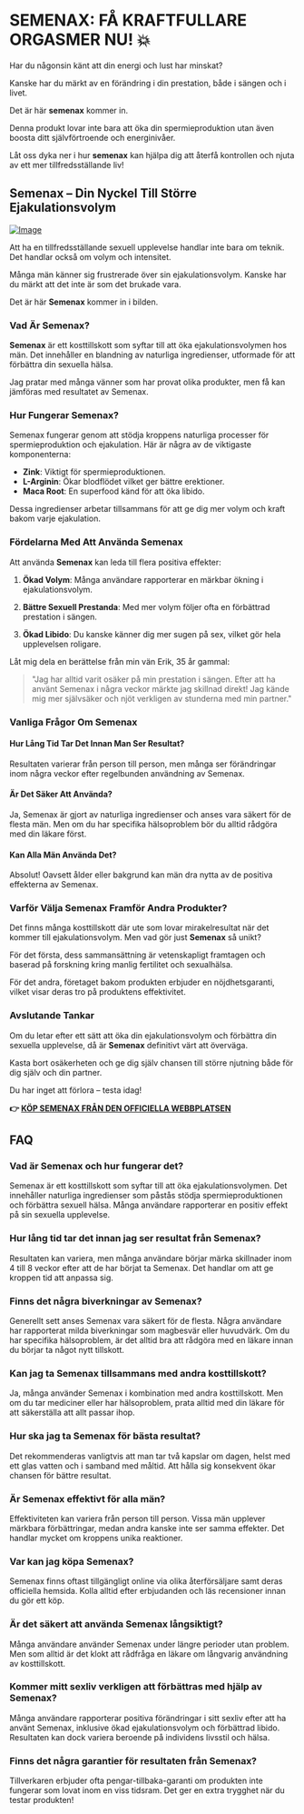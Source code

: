 # SEMENAX: FÅ KRAFTFULLARE ORGASMER NU! 💥

Har du någonsin känt att din energi och lust har minskat? 

Kanske har du märkt av en förändring i din prestation, både i sängen och i livet. 

Det är här **semenax** kommer in. 

Denna produkt lovar inte bara att öka din spermieproduktion utan även boosta ditt självförtroende och energinivåer. 

Låt oss dyka ner i hur **semenax** kan hjälpa dig att återfå kontrollen och njuta av ett mer tillfredsställande liv!

## Semenax – Din Nyckel Till Större Ejakulationsvolym

[![Image](https://www2.sellhealth.com/22/semenax_2_2.jpg)](https://gchaffi.com/COCVdTeV)

Att ha en tillfredsställande sexuell upplevelse handlar inte bara om teknik. Det handlar också om volym och intensitet. 

Många män känner sig frustrerade över sin ejakulationsvolym. Kanske har du märkt att det inte är som det brukade vara. 

Det är här **Semenax** kommer in i bilden.

### Vad Är Semenax?

**Semenax** är ett kosttillskott som syftar till att öka ejakulationsvolymen hos män. Det innehåller en blandning av naturliga ingredienser, utformade för att förbättra din sexuella hälsa.

Jag pratar med många vänner som har provat olika produkter, men få kan jämföras med resultatet av Semenax.

### Hur Fungerar Semenax?

Semenax fungerar genom att stödja kroppens naturliga processer för spermieproduktion och ejakulation. Här är några av de viktigaste komponenterna:

- **Zink**: Viktigt för spermieproduktionen.
- **L-Arginin**: Ökar blodflödet vilket ger bättre erektioner.
- **Maca Root**: En superfood känd för att öka libido.

Dessa ingredienser arbetar tillsammans för att ge dig mer volym och kraft bakom varje ejakulation.

### Fördelarna Med Att Använda Semenax

Att använda **Semenax** kan leda till flera positiva effekter:

1. **Ökad Volym**: Många användare rapporterar en märkbar ökning i ejakulationsvolym.
   
2. **Bättre Sexuell Prestanda**: Med mer volym följer ofta en förbättrad prestation i sängen.
   
3. **Ökad Libido**: Du kanske känner dig mer sugen på sex, vilket gör hela upplevelsen roligare.

Låt mig dela en berättelse från min vän Erik, 35 år gammal:

> "Jag har alltid varit osäker på min prestation i sängen. Efter att ha använt Semenax i några veckor märkte jag skillnad direkt! Jag kände mig mer självsäker och njöt verkligen av stunderna med min partner."

### Vanliga Frågor Om Semenax

#### Hur Lång Tid Tar Det Innan Man Ser Resultat?

Resultaten varierar från person till person, men många ser förändringar inom några veckor efter regelbunden användning av Semenax.

#### Är Det Säker Att Använda?

Ja, Semenax är gjort av naturliga ingredienser och anses vara säkert för de flesta män. Men om du har specifika hälsoproblem bör du alltid rådgöra med din läkare först.

#### Kan Alla Män Använda Det?

Absolut! Oavsett ålder eller bakgrund kan män dra nytta av de positiva effekterna av Semenax.

### Varför Välja Semenax Framför Andra Produkter?

Det finns många kosttillskott där ute som lovar mirakelresultat när det kommer till ejakulationsvolym. Men vad gör just **Semenax** så unikt? 

För det första, dess sammansättning är vetenskapligt framtagen och baserad på forskning kring manlig fertilitet och sexualhälsa. 

För det andra, företaget bakom produkten erbjuder en nöjdhetsgaranti, vilket visar deras tro på produktens effektivitet.

### Avslutande Tankar

Om du letar efter ett sätt att öka din ejakulationsvolym och förbättra din sexuella upplevelse, då är **Semenax** definitivt värt att överväga.

Kasta bort osäkerheten och ge dig själv chansen till större njutning både för dig själv och din partner.

Du har inget att förlora – testa idag!



**👉 [KÖP SEMENAX FRÅN DEN OFFICIELLA WEBBPLATSEN](https://gchaffi.com/COCVdTeV)**

## FAQ

### Vad är Semenax och hur fungerar det?
Semenax är ett kosttillskott som syftar till att öka ejakulationsvolymen. Det innehåller naturliga ingredienser som påstås stödja spermieproduktionen och förbättra sexuell hälsa. Många användare rapporterar en positiv effekt på sin sexuella upplevelse.

### Hur lång tid tar det innan jag ser resultat från Semenax?
Resultaten kan variera, men många användare börjar märka skillnader inom 4 till 8 veckor efter att de har börjat ta Semenax. Det handlar om att ge kroppen tid att anpassa sig.

### Finns det några biverkningar av Semenax?
Generellt sett anses Semenax vara säkert för de flesta. Några användare har rapporterat milda biverkningar som magbesvär eller huvudvärk. Om du har specifika hälsoproblem, är det alltid bra att rådgöra med en läkare innan du börjar ta något nytt tillskott.

### Kan jag ta Semenax tillsammans med andra kosttillskott?
Ja, många använder Semenax i kombination med andra kosttillskott. Men om du tar mediciner eller har hälsoproblem, prata alltid med din läkare för att säkerställa att allt passar ihop.

### Hur ska jag ta Semenax för bästa resultat?
Det rekommenderas vanligtvis att man tar två kapslar om dagen, helst med ett glas vatten och i samband med måltid. Att hålla sig konsekvent ökar chansen för bättre resultat.

### Är Semenax effektivt för alla män?
Effektiviteten kan variera från person till person. Vissa män upplever märkbara förbättringar, medan andra kanske inte ser samma effekter. Det handlar mycket om kroppens unika reaktioner.

### Var kan jag köpa Semenax?
Semenax finns oftast tillgängligt online via olika återförsäljare samt deras officiella hemsida. Kolla alltid efter erbjudanden och läs recensioner innan du gör ett köp.

### Är det säkert att använda Semenax långsiktigt?
Många användare använder Semenax under längre perioder utan problem. Men som alltid är det klokt att rådfråga en läkare om långvarig användning av kosttillskott.

### Kommer mitt sexliv verkligen att förbättras med hjälp av Semenax?
Många användare rapporterar positiva förändringar i sitt sexliv efter att ha använt Semenax, inklusive ökad ejakulationsvolym och förbättrad libido. Resultaten kan dock variera beroende på individens livsstil och hälsa.

### Finns det några garantier för resultaten från Semenax?
Tillverkaren erbjuder ofta pengar-tillbaka-garanti om produkten inte fungerar som lovat inom en viss tidsram. Det ger en extra trygghet när du testar produkten!